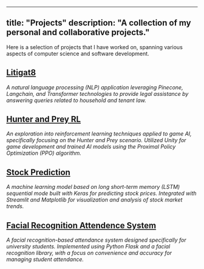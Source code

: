 
---
title: "Projects"
description: "A collection of my personal and collaborative projects."
---


Here is a selection of projects that I have worked on, spanning various aspects of computer science and software development.

## [Litigat8](https://github.com/farandead/Litigate)
*A natural language processing (NLP) application leveraging Pinecone, Langchain, and Transformer technologies to provide legal assistance by answering queries related to household and tenant law.*


## [Hunter and Prey RL](https://github.com/farandead/hunter-prey-rl)
*An exploration into reinforcement learning techniques applied to game AI, specifically focusing on the Hunter and Prey scenario. Utilized Unity for game development and trained AI models using the Proximal Policy Optimization (PPO) algorithm.*

## [Stock Prediction](https://github.com/farandead/AI_Stock_Market)
*A machine learning model based on long short-term memory (LSTM) sequential mode built with Keras for predicting stock prices. Integrated with Streamlit and Matplotlib for visualization and analysis of stock market trends.*


## [Facial Recognition Attendence System](https://github.com/farandead/facial-recognition)
*A facial recognition-based attendance system designed specifically for university students. Implemented using Python Flask and a facial recognition library, with a focus on convenience and accuracy for managing student attendance.*




